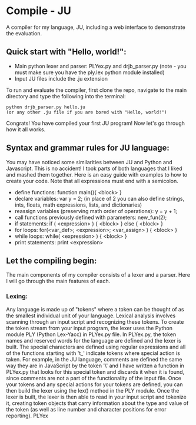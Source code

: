 Compile - JU
==========

A compiler for my language, JU, including a web interface to demonstrate the evaluation.

## Quick start with "Hello, world!":
* Main python lexer and parser: PLYex.py and drjb_parser.py (note - you must make sure you have the ply.lex python module installed) 
* Input JU files include the .ju extension

To run and evaluate the compiler, first clone the repo, navigate to the main directory and type the following into the terminal:

	python drjb_parser.py hello.ju 
	(or any other .ju file if you are bored with "Hello, world!")
Congrats! You have compiled your first JU program! Now let's go through how it all works.

## Syntax and grammar rules for JU language:
You may have noticed some similarities between JU and Python and Javascript. This is no accident! I took parts of both languages that I liked and mashed them together. Here is an easy guide with examples to how to create your code. Note that all expressions must end with a semicolon.

* define functions: function main(){ \<block\> }
* declare variables: var y = 2;
     (in place of 2 you can also define strings, ints, floats, math expressions, lists, and dictionaries)
* reassign variables (preserving math order of operations): y = y + 1;
* call functions previously defined with parameters: new\_fun(2);
* if statements: if ( \<expression\> ) { \<block\> } else { \<block\> }
* for loops: for(\<var\_def\>; \<expression\>; \<var\_assign\> ) { \<block\> }
* while loops: while( \<expression\> ) { \<block\> }
* print statements: print \<expression\>
 
## Let the compiling begin:
The main components of my compiler consists of a lexer and a parser. Here I will go through the main features of each.
### Lexing:
Any language is made up of "tokens" where a token can be thought of as the smallest individual unit of your language. Lexical analysis involves scanning through an input script and recognizing these tokens. To create the token stream from your input program, the lexer uses the Python module PLY (Python Lex-Yacc) in PLYex.py file. In PLYex.py, the token names and reserved words for the language are defined and the lexer is built. The special characters are defined using regular expressions and all of the functions starting with 't\_' indicate tokens where special action is taken. For example, in the JU language, comments are defined the same way they are in JavaScript by the token '\\' and I have written a function in PLYex.py that looks for this special token and discards it when it is found, since comments are not a part of the functionality of the input file. Once your tokens and any special actions for your tokens are defined, you can then build the lexer using the lex() method in the PLY module.
Once the lexer is built, the lexer is then able to read in your input script and tokenize it, creating token objects that carry information about the type and value of the token (as well as line number and character positions for error reporting). PLYex 
